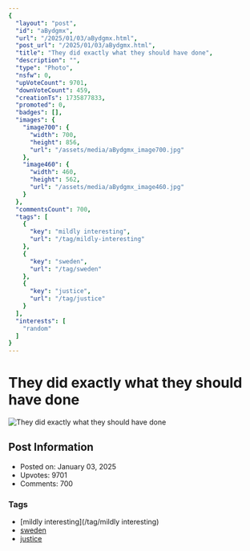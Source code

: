 ```yaml
---
{
  "layout": "post",
  "id": "aBydgmx",
  "url": "/2025/01/03/aBydgmx.html",
  "post_url": "/2025/01/03/aBydgmx.html",
  "title": "They did exactly what they should have done",
  "description": "",
  "type": "Photo",
  "nsfw": 0,
  "upVoteCount": 9701,
  "downVoteCount": 459,
  "creationTs": 1735877833,
  "promoted": 0,
  "badges": [],
  "images": {
    "image700": {
      "width": 700,
      "height": 856,
      "url": "/assets/media/aBydgmx_image700.jpg"
    },
    "image460": {
      "width": 460,
      "height": 562,
      "url": "/assets/media/aBydgmx_image460.jpg"
    }
  },
  "commentsCount": 700,
  "tags": [
    {
      "key": "mildly interesting",
      "url": "/tag/mildly-interesting"
    },
    {
      "key": "sweden",
      "url": "/tag/sweden"
    },
    {
      "key": "justice",
      "url": "/tag/justice"
    }
  ],
  "interests": [
    "random"
  ]
}
---
```


# They did exactly what they should have done

![They did exactly what they should have done](/assets/media/aBydgmx_image700.jpg)

## Post Information

- Posted on: January 03, 2025
- Upvotes: 9701
- Comments: 700

### Tags

- [mildly interesting](/tag/mildly interesting)
- [sweden](/tag/sweden)
- [justice](/tag/justice)
